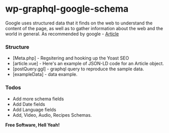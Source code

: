 # wp-graphql-google-schema

Google uses structured data that it finds on the web to understand the content of the page, as well as to gather information about the web and the world in general. 
As recommended by google - [Article](https://developers.google.com/search/docs/data-types/article)  

### Structure

* [Meta.php] - Regsitering and hooking up the Yoast SEO
* [article.vue] - Here's an example of JSON-LD code for an Article object.
* [postQuery.ggl] - graphql query to reproduce the sample data.
* [exampleData] - data example.



### Todos

 - Add more schema fields
 - Add Date fields
 - Add Language fields
 - Add, Video, Audio, Recipes Schemas.

**Free Software, Hell Yeah!**